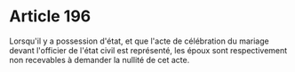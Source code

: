 # Article 196

Lorsqu'il y a possession d'état, et que l'acte de célébration du mariage devant l'officier de l'état civil est représenté, les époux sont respectivement non recevables à demander la nullité de cet acte.
